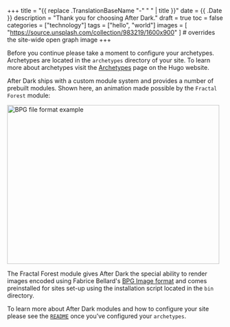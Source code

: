 +++
title = "{{ replace .TranslationBaseName "-" " " | title }}"
date = {{ .Date }}
description = "Thank you for choosing After Dark."
draft = true
toc = false
categories = ["technology"]
tags = ["hello", "world"]
images = [
  "https://source.unsplash.com/collection/983219/1600x900"
] # overrides the site-wide open graph image
+++

<div style="display:none">
  {{< hackcss-form name="validate" action="/post/coming-soon/" >}}
    {{< hackcss-formgroup name="validation" >}}
      {{< hackcss-helpblock >}}
        <strong>Please verify your installation to continue…</strong>
      {{< /hackcss-helpblock >}}
      {{< hackcss-label for="pgp" >}}
        64-bit <abbr title="Pretty Good Privacy">PGP</abbr> key:
      {{< /hackcss-label >}}
      {{< hackcss-textinput
          autofocus="true"
          type="text" id="pgp" name="pgp" pattern="^(?:[A-Za-z0-9+/]{4}\s){3}(?:[A-Za-z0-9+/]{4})$" >}}
      {{< hackcss-helpblock text="Challenge code: BB73 67EE 9A70 A631" />}}
    {{< /hackcss-formgroup >}}
  {{< /hackcss-form >}}
</div>

<script>
  (function (window, document, undefined) {
    "use strict";
    const key = 'BB73 67EE 9A70 A631';
    const wrapper = document.querySelector('[style="display:none"]')
    const confirm = () => {
      const form = document.forms.validate;
      form.pgp.value = key;
      form.pgp.type = 'password';
      form.validation.classList.add('form-success');
      form.validation.disabled = true;
      form.querySelectorAll('.help-block').forEach(
        helpblock => helpblock.remove()
      );
    };
    const validate = search => {
      search.includes(key.replace(/\s/g,'+')) ? confirm() : challenge();
    };
    const challenge = () => {
      const body = document.body;
      const forms = document.forms;
      if (body.firstChild === forms.validate) return;
      document.location.pathname !== '/' && (function () {
        forms.validate.validation.classList.add('form-error');
        document.title = "Please try again…";
        forms.validate.validation.querySelectorAll('.help-block').forEach(
          helpblock => {
            helpblock.innerHTML = helpblock.innerHTML.replace(
              key, `<mark>${key}</mark>`
            );
          }
        );
      })();
      const fragment = document.createDocumentFragment();
      fragment.appendChild(forms.validate);
      while (body.firstChild) body.removeChild(body.firstChild);
      body.appendChild(fragment);
      forms.validate.addEventListener('submit', evt => {
        validate(location.search);
      });
    };
    const initialize = () => {
      wrapper.style.display = 'block';
      (document.location.search.replace('?pgp=','').length)
        ? validate(location.search)
        : challenge();
    };
    document.onreadystatechange = () => {
      document.readyState === 'interactive' && initialize();
    };
  })(window, document);
</script>

<!--more-->

Before you continue please take a moment to configure your archetypes. Archetypes are located in the `archetypes` directory of your site. To learn more about archetypes visit the [Archetypes](https://gohugo.io/content-management/archetypes/) page on the Hugo website.

After Dark ships with a custom module system and provides a number of prebuilt modules. Shown here, an animation made possible by the `Fractal Forest` module:

<img width="494" height="371" src="/bpg/cinemagraph-6.bpg" alt="BPG file format example">

The Fractal Forest module gives After Dark the special ability to render images encoded using Fabrice Bellard's [BPG Image format](https://bellard.org/bpg/) and comes preinstalled for sites set-up using the installation script located in the `bin` directory.

To learn more about After Dark modules and how to configure your site please see the [`README`](https://codeberg.org/vhs/after-dark#after-dark) once you've configured your `archetypes`.

